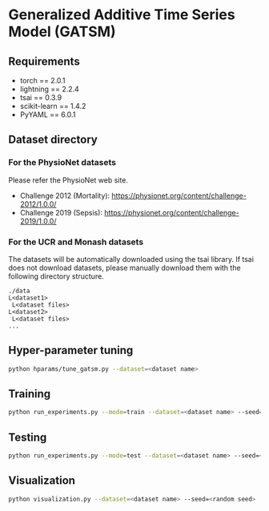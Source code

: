 # Generalized Additive Time Series Model (GATSM)

## Requirements
- torch == 2.0.1
- lightning == 2.2.4
- tsai == 0.3.9
- scikit-learn == 1.4.2
- PyYAML == 6.0.1

## Dataset directory

### For the PhysioNet datasets
Please refer the PhysioNet web site.
- Challenge 2012 (Mortality): https://physionet.org/content/challenge-2012/1.0.0/
- Challenge 2019 (Sepsis): https://physionet.org/content/challenge-2019/1.0.0/

### For the UCR and Monash datasets
The datasets will be automatically downloaded using the tsai library. If tsai does not download datasets, please manually download them with the following directory structure.
```
./data
L<dataset1>
 L<dataset files>
L<dataset2>
 L<dataset files>
...
```

## Hyper-parameter tuning
```bash
python hparams/tune_gatsm.py --dataset=<dataset name>
```

## Training
```bash
python run_experiments.py --mode=train --dataset=<dataset name> --seed=<random seed>
```

## Testing
```bash
python run_experiments.py --mode=test --dataset=<dataset name> --seed=<random seed>
```

## Visualization
```bash
python visualization.py --dataset=<dataset name> --seed=<random seed>
```